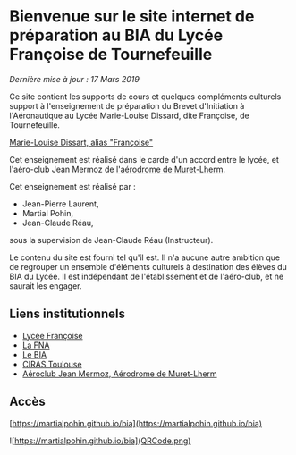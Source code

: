 # Bienvenue sur le site internet de préparation au BIA du Lycée Françoise de Tournefeuille

_Dernière mise à jour : 17 Mars 2019_

Ce site contient les supports de cours et quelques compléments culturels support  à l'enseignement de préparation du Brevet d'Initiation à l'Aéronautique au Lycée Marie-Louise Dissard, dite Françoise, de Tournefeuille.

[Marie-Louise Dissart, alias "Françoise"](https://fr.wikipedia.org/wiki/Marie-Louise_Dissard)

Cet enseignement est réalisé dans le carde d'un accord entre le lycée, et l'aéro-club Jean Mermoz de [l'aérodrome de Muret-Lherm](https://fr.wikipedia.org/wiki/A%C3%A9rodrome_de_Muret_-_Lherm).

Cet enseignement est réalisé par :

* Jean-Pierre Laurent,
* Martial Pohin,
* Jean-Claude Réau,

sous la supervision de Jean-Claude Réau (Instructeur).

Le contenu du site est fourni tel qu'il est. Il n'a aucune autre ambition que de regrouper un ensemble d'éléments culturels à destination des élèves du BIA du Lycée. Il est indépendant de l'établissement et de l'aéro-club, et ne saurait les engager.

## Liens institutionnels

* [Lycée Françoise](http://dissard-francoise.entmip.fr/)
* [La FNA](https://www.ffa-aero.fr/FR/Federation_Aeronautique.awp)
* [Le BIA](http://eduscol.education.fr/sti/formations/tout-niveau/brevet-dinitiation-aeronautique-bia)
* [CIRAS Toulouse](http://www.ciras.fr/)
* [Aéroclub Jean Mermoz, Aérodrome de Muret-Lherm](https://www.acjmermoz.com/)

## Accès

[https://martialpohin.github.io/bia](https://martialpohin.github.io/bia)

![https://martialpohin.github.io/bia](QRCode.png)


